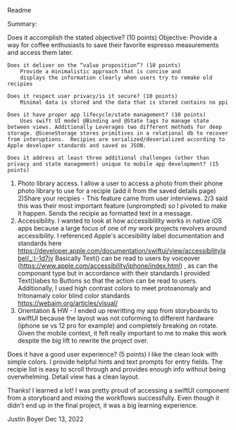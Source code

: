 Readme

Summary:

Does it accomplish the stated objective? (10 points)
    Objective: Provide a way for coffee enthusiasts to save their favorite espresso measurements and access them later.
    
    Does it deliver on the “value proposition”? (10 points)
        Provide a minimalistic approach that is concise and 
        displays the information clearly when users try to remake old recipies
        
    Does it respect user privacy/is it secure? (10 points)
        Minimal data is stored and the data that is stored contains no ppi
        
    Does it have proper app lifecycle/state management? (10 points)
        Uses swift UI model @Binding and @State tags to manage state between views. Additionally Leverages two different methods for deep storage. @SceneStorage stores primitives in a relational db to recover from interuptions.  Recipies are serialized/deserialized according to Apple developer standards and saved as JSON.
        
    Does it address at least three additional challenges (other than privacy and state management) unique to mobile app development? (15 points)
1) Photo library access. I allow a user to access a photo from their phone photo library to use for a recipie (add it from the saved details page)
2)Share your recipies - This feature came from user interviews. 2/3
    said this was their most important feature (unprompted) so I 
    pivoted to make it happen.  Sends the recipie as formatted text in a message.    
3) Accessibility. I wanted to look at how accessiblility works in native iOS apps because a large focus of one of my work projects 
revolves around accessibility. I referenced Apple's accesibility label documentation and standards here https://developer.apple.com/documentation/swiftui/view/accessibilitylabel(_:)-1d7jv 
Basically Text() can be read to users by voiceover (https://www.apple.com/accessibility/iphone/index.html) , as can the componant type but in accordance with their standards I provided Text()labes to 
Buttons so that the action can be read to users.  Additionally, I used high contrast colors to meet protoanomaly and tritonamaly color blind color standards https://webaim.org/articles/visual/
4) Orientation & HW - I ended up rewritting my app from storyboards to swiftUI because the layout was not coforming to different hardware (iphone se vs 12 pro for example) and completely breaking on rotate.  Given the mobile context, it felt really important to me to make this work despite the big lift to rewrite the project over. 

    
Does it have a good user experience? (5 points)
    I like the clean look with simple colors. I provide helpful hints and text prompts for entry fields. The recipie list is easy to scroll through and provides enough info without being overwhelming. Detail view has a clean layout.

Thanks! I learned a lot! I was pretty proud of accessing a swiftUI component from a storyboard and mixing the workflows successfully. Even though it didn't end up in the final project, it was a big learning experience.

Justin Boyer Dec 13, 2022
